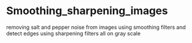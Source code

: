 # Smoothing_sharpening_images
removing salt and pepper noise from images using smoothing filters and detect edges using sharpening filters all on gray scale
